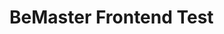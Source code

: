 # BeMaster Frontend Test

<!-- Cosas que se pueden mejorar, pero no me alcanzó el tiempo: -->
<!--
1) Agregar Auth y validación del form con Formik y Yup.
2) Agregar rutas protegidas.
3) Agregar comentarios.
4) Agregar searchbar.
5) Mejorar componente Detalles.
6) Agregar animaciones.
7) Mejorar estilos.
-->

<!--
Para comenzar:
npm run dev
-->
